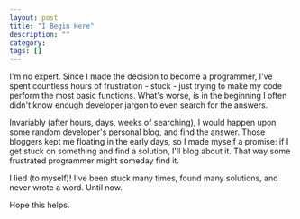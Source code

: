 ```yaml
---
layout: post
title: "I Begin Here"
description: ""
category: 
tags: []
---
```


I'm no expert. Since I made the decision to become a programmer, I've
spent countless hours of frustration - stuck - just trying to make my code perform
the most basic functions. What's worse, is in the beginning I often didn't know enough developer
jargon to even search for the answers.

Invariably (after hours, days, weeks of searching), I would happen upon some random developer's personal blog, 
and find the answer. Those bloggers kept me floating in the early days, so I made
myself a promise: if I get stuck on something and find a solution, I'll blog
about it. That way some frustrated programmer might someday find it.

I lied (to myself)! I've been stuck many times, found many solutions, and
never wrote a word. Until now.

Hope this helps.
